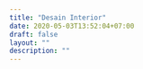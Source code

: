 ```yaml
---
title: "Desain Interior"
date: 2020-05-03T13:52:04+07:00
draft: false
layout: ""
description: ""
---
```


